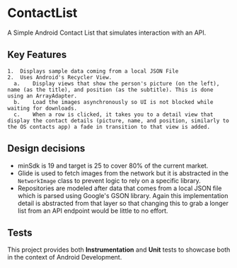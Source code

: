 # ContactList
A Simple Android Contact List that simulates interaction with an API.

## Key Features

	1.	Displays sample data coming from a local JSON File
	2.	Uses Android's Recycler View.  
	  a.	Display views that show the person's picture (on the left), name (as the title), and position (as the subtitle). This is done using an ArrayAdapter.
	  b.	Load the images asynchronously so UI is not blocked while waiting for downloads.
	  c.	When a row is clicked, it takes you to a detail view that display the contact details (picture, name, and position, similarly to the OS contacts app) a fade in transition to that view is added.
## Design decisions
 - minSdk is 19 and target is 25 to cover 80% of the current market.
 - Glide is used to fetch images from the network but it is abstracted in the `NetworkImage` class to prevent logic to rely on a specific library.
 - Repositories are modeled after data that comes from a local JSON file which is parsed using Google's GSON library. 
 Again this implementation detail is abstracted from that layer so that changing this to grab a longer list from an API endpoint would be little to no effort.
## Tests
This project provides both **Instrumentation** and **Unit** tests to showcase both in the context of Android Development.
